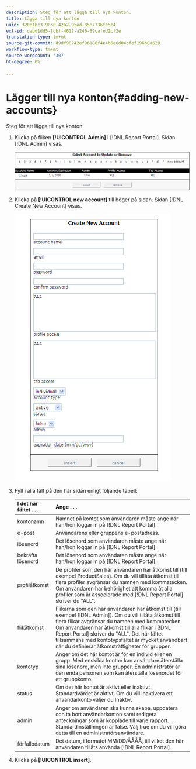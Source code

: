 ```yaml
---
description: Steg för att lägga till nya konton.
title: Lägga till nya konton
uuid: 32081bc3-9050-42a2-95ad-85e7736fe5c4
exl-id: dabd1dd5-fcbf-4612-a240-89cafed2cf2e
translation-type: tm+mt
source-git-commit: d9df90242ef96188f4e4b5e6d04cfef196b0a628
workflow-type: tm+mt
source-wordcount: '307'
ht-degree: 0%

---
```


# Lägger till nya konton{#adding-new-accounts}

Steg för att lägga till nya konton.

1. Klicka på fliken **[!UICONTROL Admin]** i [!DNL Report Portal]. Sidan [!DNL Admin] visas.

   ![](assets/report_admintag2.png)

1. Klicka på **[!UICONTROL new account]** till höger på sidan. Sidan [!DNL Create New Account] visas.

   ![Steginformation](assets/rptPort_scrn_AdminTab_createUser.png)

1. Fyll i alla fält på den här sidan enligt följande tabell:

   | I det här fältet . . . | Ange . . . |
   |---|---|
   | kontonamn | Namnet på kontot som användaren måste ange när han/hon loggar in på [!DNL Report Portal]. |
   | e-post | Användarens eller gruppens e-postadress. |
   | lösenord | Det lösenord som användaren måste ange när han/hon loggar in på [!DNL Report Portal]. |
   | bekräfta lösenord | Det lösenord som användaren måste ange när han/hon loggar in på [!DNL Report Portal]. |
   | profilåtkomst | De profiler som den här användaren har åtkomst till (till exempel ProductSales). Om du vill tillåta åtkomst till flera profiler avgränsar du namnen med kommatecken. Om användaren har behörighet att komma åt alla profiler som är associerade med [!DNL Report Portal] skriver du &quot;ALL&quot;. |
   | flikåtkomst | Flikarna som den här användaren har åtkomst till (till exempel [!DNL Admin]). Om du vill tillåta åtkomst till flera flikar avgränsar du namnen med kommatecken. Om användaren har åtkomst till alla flikar i [!DNL Report Portal] skriver du &quot;ALL&quot;. Det här fältet tillsammans med kontotypsfältet är mycket användbart när du definierar åtkomsträttigheter för grupper. |
   | kontotyp | Anger om det här kontot är för en individ eller en grupp. Med enskilda konton kan användare återställa sina lösenord, men inte grupper. En administratör är den enda personen som kan återställa lösenordet för ett gruppkonto. |
   | status | Om det här kontot är aktivt eller inaktivt. Standardvärdet är aktivt. Om du vill inaktivera ett användarkonto väljer du Inaktiv. |
   | admin | Anger om användaren ska kunna skapa, uppdatera och ta bort användarkonton samt redigera anteckningar som är kopplade till varje rapport. Standardinställningen är false. Välj true om du vill göra detta till en administratörsanvändare. |
   | förfallodatum | Det datum, i formatet MM/DD/ÅÅÅÅ, till vilket den här användaren tillåts använda [!DNL Report Portal]. |

1. Klicka på **[!UICONTROL insert]**.
